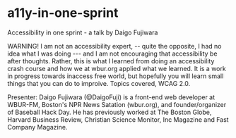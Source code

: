 # a11y-in-one-sprint
Accessibility in one sprint - a talk by Daigo Fujiwara

WARNING! I am not an accessibility expert, -- quite the opposite, I had no idea what I was doing --- and I am not encouraging that accessibility be after thoughts. Rather, this is what I learned from doing an accessibility crash course and how we at wbur.org applied what we learned. It is a work in progress towards inaccess free world, but hopefully you will learn small things that you can do to improive. Topics covered, WCAG 2.0.

Presenter: Daigo Fujiwara (@DaigoFuji) is a front-end web developer at WBUR-FM, Boston's NPR News Satation (wbur.org), and founder/organizer of Baseball Hack Day. He has previously worked at The Boston Globe, Harvard Business Review, Christian Science Monitor, Inc Magazine and Fast Company Magazine.​
